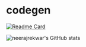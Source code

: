 # codegen

[![Readme Card](https://github-readme-stats.vercel.app/api/pin/?username=neerajrekwar&repo=codegen)](https://github.com/neerajrekwar/github-readme-stats)

![neerajrekwar's GitHub stats](https://github-readme-stats.vercel.app/api?username=anuraghazra&show_icons=true&theme=onedark)
